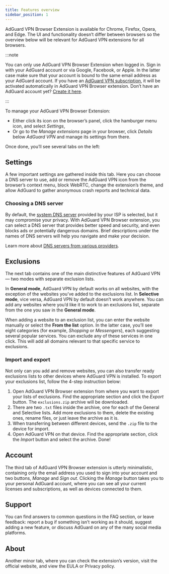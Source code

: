```yaml
---
title: Features overview
sidebar_position: 1
---
```


AdGuard VPN Browser Extension is available for Chrome, Firefox, Opera, and Edge. The UI and functionality doesn’t differ between browsers so the overview below will be relevant for AdGuard VPN extensions for all browsers.

:::note

You can only use AdGuard VPN Browser Extension when logged in. Sign in with your AdGuard account or via Google, Facebook, or Apple. In the latter case make sure that your account is bound to the same email address as your AdGuard account. If you have an [AdGuard VPN subscription](/general/subscription), it will be activated automatically in AdGuard VPN Browser extension. Don’t have an AdGuard account yet? [Create it here](https://auth.adguard.com/registration.html).

:::

To manage your AdGuard VPN Browser Extension:

- Either click its icon on the browser’s panel, click the hamburger menu icon, and select *Settings*,
- Or go to the *Manage extensions* page in your browser, click *Details* below *AdGuard VPN* and manage its settings from there.

Once done, you’ll see several tabs on the left:

## Settings

A few important settings are gathered inside this tab. Here you can choose a DNS server to use, add or remove the AdGuard VPN icon from the browser’s context menu, block WebRTC, change the extension’s theme, and allow AdGuard to gather anonymous crash reports and technical data.

### Choosing a DNS server

By default, the [system DNS server](https://adguard-dns.io/kb/general/dns-filtering/#what-is-dns) provided by your ISP is selected, but it may compromise your privacy. With AdGuard VPN Browser extension, you can select a DNS server that provides better speed and security, and even blocks ads or potentially dangerous domains. Brief descriptions under the names of DNS servers will help you navigate and make your decision.

Learn more about [DNS servers from various providers](https://adguard-dns.io/kb/general/dns-providers/).

## Exclusions

The next tab contains one of the main distinctive features of AdGuard VPN — two modes with separate exclusion lists.

In **General mode**, AdGuard VPN by default works on all websites, with the exception of the websites you’ve added to the exclusions list. In **Selective mode**, vice versa, AdGuard VPN by default doesn’t work anywhere. You can add any websites where you’d like it to work to an exclusions list, separate from the one you saw in the **General mode**.

When adding a website to an exclusion list, you can enter the website manually or select the **From the list** option. In the latter case, you’ll see eight categories (for example, *Shopping* or *Messengers*), each suggesting several popular services. You can exclude any of these services in one click. This will add all domains relevant to that specific service to exclusions.

### Import and export

Not only can you add and remove websites, you can also transfer ready exclusions lists to other devices where AdGuard VPN is installed. To export your exclusions list, follow the 4-step instruction below:

1. Open AdGuard VPN Browser extension from where you want to export your lists of exclusions. Find the appropriate section and click the *Export* button. The `exclusions.zip` archive will be downloaded.
1. There are two `.txt` files inside the archive, one for each of the General and Selective lists. Add more exclusions to them, delete the existing ones, rename files, or just leave the archive as it is.
1. When transferring between different devices, send the `.zip` file to the device for import.
1. Open AdGuard VPN on that device. Find the appropriate section, click the *Import* button and select the archive. Done!

## Account

The third tab of AdGuard VPN Browser extension is utterly minimalistic, containing only the email address you used to sign into your account and two buttons, *Manage* and *Sign out*. Clicking the *Manage* button takes you to your personal AdGuard account, where you can see all your current licenses and subscriptions, as well as devices connected to them.

## Support

You can find answers to common questions in the FAQ section, or leave feedback: report a bug if something isn’t working as it should, suggest adding a new feature, or discuss AdGuard on any of the many social media platforms.

## About

Another minor tab, where you can check the extension’s version, visit the official website, and view the EULA or Privacy policy.
